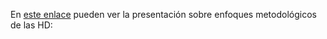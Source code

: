 En [este enlace](https://docs.google.com/presentation/d/12s0iWd44ezfvX3e8cSeaZdaU3lEAtBZMwpvQveLOHpQ/edit?usp=share_link) pueden ver la presentación sobre enfoques metodológicos de las HD: 
